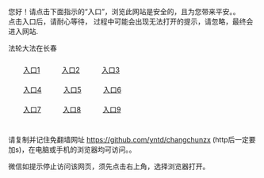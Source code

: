 您好！请点击下面指示的“入口”，浏览此网站是安全的，且为您带来平安。。 <br/>
点击入口后，请耐心等待， 过程中可能会出现无法打开的提示，请忽略，最终会进入网站. </br>

法轮大法在长春<br/>
<div style="padding:10px"><a style="margin:20px" target="_blank" href="https://d3kcq2ibqo7gu2.cloudfront.net/2Qpsp?obpqsq" id="ccLink1" rel="nofollow">入口1</a> <a target="_blank" style="margin:20px" href="https://dkpaw4342xmaa.cloudfront.net/2Qpsp?tlnrftr" id="ccLink2" rel="nofollow">入口2</a> <a style="margin:20px" target="_blank" href="https://d1u9izfo84bbnq.cloudfront.net/2Qpsp?nvidxwnl" id="ccLink3" rel="nofollow">入口3</a></div>

<div style="padding:10px" ><a style="margin:20px" target="_blank" href="https://d3kcq2ibqo7gu2.cloudfront.net/2Qpsp?obpqsq" id="ccLink4" rel="nofollow">入口4</a> <a style="margin:20px" href="https://dkpaw4342xmaa.cloudfront.net/2Qpsp?tlnrftr" target="_blank" id="ccLink5" rel="nofollow">入口5</a> <a style="margin:20px" href="https://d1u9izfo84bbnq.cloudfront.net/2Qpsp?nvidxwnl" target="_blank" id="ccLink6" rel="nofollow">入口6</a></div>

<div style="padding:10px"><a style="margin:20px" target="_blank" href="https://d3kcq2ibqo7gu2.cloudfront.net/2Qpsp?obpqsq" id="ccLink7" rel="nofollow">入口7</a> <a style="margin:20px" href="https://dkpaw4342xmaa.cloudfront.net/2Qpsp?tlnrftr" target="_blank" id="ccLink8" rel="nofollow">入口8</a> <a style="margin:20px" target="_blank" href="https://d1u9izfo84bbnq.cloudfront.net/2Qpsp?nvidxwnl" id="ccLink9" rel="nofollow">入口9</a></div>

<br/>



请复制并记住免翻墙网址 https://github.com/yntd/changchunzx (http后一定要加s)，在电脑或手机的浏览器均可访问。。<br/>

微信如提示停止访问该网页，须先点击右上角，选择浏览器打开。
